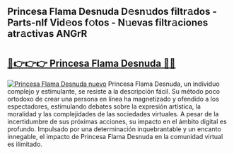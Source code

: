 ## Princesa Flama Desnuda D𝚎sn𝚞dos filtr𝚊dos - Parts-nIf Vid𝚎os f𝚘tos - N𝚞evas filtr𝚊ciones atr𝚊ctivas ANGrR

# <h2><a href="http://mbcx2k.tromn.icu/?c=Princesa+Flama+Desnuda">🔗👉👉👉 Princesa Flama Desnuda 🔗🔗</a></h2>

[![Princesa Flama Desnuda nuevo](https://i.imgur.com/pEAQMta.gif)](http://mbcx2k.tromn.icu/?c=Princesa+Flama+Desnuda)
Princesa Flama Desnuda, un individuo complejo y estimulante, se resiste a la descripción fácil. Su método poco ortodoxo de crear una persona en línea ha magnetizado y ofendido a los espectadores, estimulando debates sobre la expresión artística, la moralidad y las complejidades de las sociedades virtuales. A pesar de la incertidumbre de sus próximas acciones, su impacto en el ámbito digital es profundo. Impulsado por una determinación inquebrantable y un encanto innegable, el impacto de Princesa Flama Desnuda en la comunidad virtual es ilimitado.
